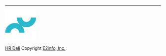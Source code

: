 
-------------------
![イーツー・インフォロゴ](https://raw.githubusercontent.com/e2info/e2info-warehouse/master/images/logo/logo100x100_transparent.png)

[HR Deli](https://hrdeli.e2info.co.jp/) Copyright [E2info, Inc.](https://www.e2info.co.jp/)